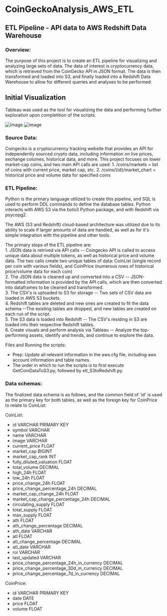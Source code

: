 # CoinGeckoAnalysis_AWS_ETL

## ETL Pipeline - API data to AWS Redshift Data Warehouse

### Overview:

The purpose of this project is to create an ETL pipeline for visualizing and analyzing large sets of data. The data of interest is cryptocurrency data, which is retrieved from the CoinGecko API in JSON format. The data is then transformed and loaded into S3, and finally loaded into a Redshift Data Warehouse to allow for different queries and analyses to be performed.

## Initial Visualization
Tableau was used as the tool for visualizing the data and performing further exploration upon completition of the scripts.

![image](https://user-images.githubusercontent.com/46071768/149466021-4822f22d-7a92-43bf-912f-474e3dc663a5.png)
![image](https://user-images.githubusercontent.com/46071768/149466031-b1ff63a3-7f4e-4511-8499-949311d44d0e.png)

### Source Data:
Coingecko is a cryptocurrency tracking website that provides an API for independently sourced crypto data, including information on live prices, exchange columes, historical data, and more. This project focuses on lower market-cap coins, and two main API calls are used:
	1. /coins/markets = list of coins with current price, market cap, etc.
	2. /coins/{id}/market_chart = historical price and volume data for specified coins

### ETL Pipeline:
Python is the primary language utilized to create this pipeline, and SQL is used to perform DDL commands to define the database tables. Python interacts with AWS S3 via the boto3 Python package, and with Redshift via psycopg2.

The AWS (S3 and Redshift) cloud-based architecture was utilized due to its ability to scale if larger amounts of data are handled, as well as for it's simple integration with the pipeline and other tools.

The primary steps of the ETL pipeline are:  
	1. JSON data is retrived via API calls -- Coingecko API is called to access unique data about multiple tokens, as well as historical price and volume data. The two calls create two unique tables of data: CoinList (single record per coin with various fields), and CoinPrice (numerous rows of historical price/volume data for each coin)  
	2. The JSON data is cleaned up and converted into a CSV -- JSON-formatted information is provided by the API calls, which are then converted into dataframes to be cleaned and transformed.  
	3. The CSV's is uploaded to S3 for storage -- Two sets of CSV data are loaded in AWS S3 buckets.  
	4. Redshift tables are deleted and new ones are created to fit the data schema --The existing tables are dropped, and new tables are created on each run of the script.  
	5. The S3 data is loaded into Redshift -- The CSV's residing in S3 are loaded into their respective Redshift tables.  
	6. Create visuals and perform analysis via Tableau -- Analyze the top-performing assets, identify and trends, and continue to explore the data.  

Files and Running the scripts:
  * Prep: Update all relevant information in the aws.cfg file, including aws account information and table names.
  * The order in which to run the scripts is to first execute GetCoinDataToS3.py, followed by etl_S3toRedshift.py.

### Data schemas:
The finalized data schema is as follows, and the common field of 'id' is used as the primary key for both tables, as well as the foreign key for CoinPrice to relate to CoinList:

CoinList:
  * id VARCHAR PRIMARY KEY  
  * symbol VARCHAR  
  * name VARCHAR  
  * image VARCHAR  
  * current_price FLOAT  
  * market_cap BIGINT  
  * market_cap_rank INT  
  * fully_diluted_valuation FLOAT
  * total_volume DECIMAL
  * high_24h FLOAT
  * low_24h FLOAT
  * price_change_24h FLOAT
  * price_change_percentage_24h DECIMAL
  * market_cap_change_24h FLOAT
  * market_cap_change_percentage_24h DECIMAL
  * circulating_supply FLOAT
  * total_supply FLOAT
  * max_supply FLOAT
  * ath FLOAT
  * ath_change_percentage DECIMAL
  * ath_date VARCHAR
  * atl FLOAT
  * atl_change_percentage DECIMAL
  * atl_date VARCHAR
  * roi VARCHAR
  * last_updated VARCHAR
  * price_change_percentage_24h_in_currency DECIMAL
  * price_change_percentage_30d_in_currency DECIMAL
  * price_change_percentage_7d_in_currency DECIMAL

CoinPrice:
  * id VARCHAR PRIMARY KEY
  * date DATE
  * price FLOAT
  * volume FLOAT
  





